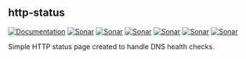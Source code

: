 ## http-status

[![Documentation](https://godoc.org/github.com/jkernech/go-http-status?status.svg)](https://godoc.org/github.com/jkernech/go-http-status)
[![Sonar](https://sonarcloud.io/api/project_badges/measure?project=go-http-status&metric=alert_status)](https://sonarcloud.io/dashboard?id=go-http-status)
[![Sonar](https://sonarcloud.io/api/project_badges/measure?project=go-http-status&metric=coverage)](https://sonarcloud.io/dashboard?id=go-http-status)
[![Sonar](https://sonarcloud.io/api/project_badges/measure?project=go-http-status&metric=security_rating)](https://sonarcloud.io/dashboard?id=go-http-status)
[![Sonar](https://sonarcloud.io/api/project_badges/measure?project=go-http-status&metric=sqale_rating)](https://sonarcloud.io/dashboard?id=go-http-status)
[![Sonar](https://sonarcloud.io/api/project_badges/measure?project=go-http-status&metric=code_smells)](https://sonarcloud.io/dashboard?id=go-http-status)
[![Sonar](https://sonarcloud.io/api/project_badges/measure?project=go-http-status&metric=sqale_index)](https://sonarcloud.io/dashboard?id=go-http-status)


Simple HTTP status page created to handle DNS health checks.
